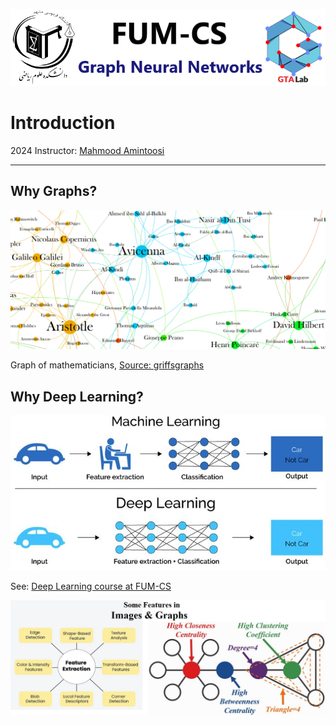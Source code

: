 ![](img/banner.png)

# Introduction

2024 Instructor: [Mahmood Amintoosi](http://mamintoosi.github.io)

---

## Why Graphs?

![](img/mathematicians.png)

Graph of mathematicians, [Source: griffsgraphs](https://griffsgraphs.wordpress.com/2012/07/10/the-graph-of-mathematicians/)


## Why Deep Learning?

![](img/ML_vs_DL.jpg)

See: [Deep Learning course at FUM-CS](https://fum-cs.github.io/dl/)

![](img/Feature-Extraction-Techniques-in-Image-Processing-and-Graphs.png)